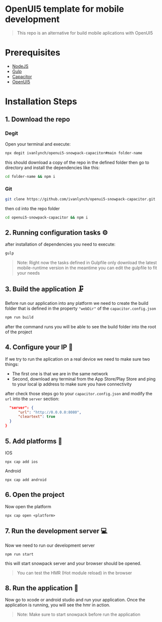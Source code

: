 # OpenUI5 template for mobile development

> This repo is an alternative for build mobile aplications with OpenUI5

# Prerequisites

- [NodeJS](https://nodejs.org/en/ 'NodeJS')
- [Gulp](https://gulpjs.com/ 'Gulp')
- [Capacitor](https://capacitorjs.com/ 'Capacitor')
- [OpenUI5](https://openui5.org/ 'OpenUI5')

# Installation Steps

## 1. Download the repo

### Degit

Open your terminal and execute:

```bash
npx degit ivanlynch/openui5-snowpack-capacitor#main folder-name
```

this should download a copy of the repo in the defined folder then go to directory and install the dependencies like this:

```bash
cd folder-name && npm i
```

### Git

```bash
git clone https://github.com/ivanlynch/openui5-snowpack-capacitor.git
```

then cd into the repo folder

```bash
cd openui5-snowpack-capacitor && npm i
```

## 2. Running configuration tasks ⚙️

after installation of dependencies you need to execute:

```bash
gulp
```

> Note: Right now the tasks defined in Gulpfile only download the latest mobile-runtime version in the meantime you can edit the gulpfile to fit your needs

## 3. Build the application 🗜️

Before run our application into any platform we need to create the build folder that is defined in the property `"webDir"` of the `capacitor.config.json`

```bash
npm run build
```

after the command runs you will be able to see the build folder into the root of the project

## 4. Configure your IP 🔧

If we try to run the aplication on a real device we need to make sure two things:

- The first one is that we are in the same network
- Second, download any terminal from the App Store/Play Store and ping to your local ip address to make sure you have connectivity

after check those steps go to your `capacitor.config.json` and modify the `url` into the `server` section:

```json
  "server": {
      "url": "http://0.0.0.0:8080",
      "cleartext": true
  }
}
```

## 5. Add platforms 📱

IOS

`npx cap add ios`

Android

`npx cap add android`

## 6. Open the project

Now open the platform

`npx cap open <platform>`

## 7. Run the development server 💻

Now we need to run our development server

`npm run start`

this will start snowpack server and your browser should be opened.

> You can test the HMR (Hot module reload) in the browser

## 8. Run the application 🚀

Now go to xcode or android studio and run your application. Once the application is running, you will see the hmr in action.

> Note: Make sure to start snowpack before run the application
